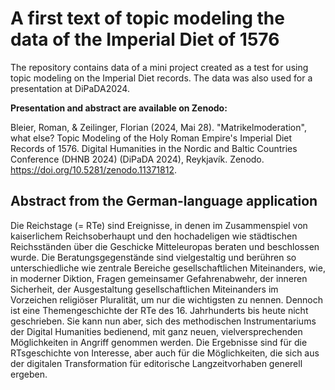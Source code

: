 # A first text of topic modeling the data of the Imperial Diet of 1576
The repository contains data of a mini project created as a test for using topic modeling on the Imperial Diet records. 
The data was also used for a presentation at DiPaDA2024. 

**Presentation and abstract are available on Zenodo:**

Bleier, Roman, & Zeilinger, Florian (2024, Mai 28). "Matrikelmoderation", what else? Topic Modeling of the Holy Roman Empire's Imperial Diet Records of 1576. Digital Humanities in the Nordic and Baltic Countries Conference (DHNB 2024) (DiPaDA 2024), Reykjavík. Zenodo. https://doi.org/10.5281/zenodo.11371812.

## Abstract from the German-language application
Die Reichstage (= RTe) sind Ereignisse, in denen im Zusammenspiel von kaiserlichem Reichsoberhaupt und den hochadeligen wie städtischen Reichsständen über die Geschicke Mitteleuropas beraten und beschlossen wurde. Die Beratungsgegenstände sind vielgestaltig und berühren so unterschiedliche wie zentrale Bereiche gesellschaftlichen Miteinanders, wie, in moderner Diktion, Fragen gemeinsamer Gefahrenabwehr, der inneren Sicherheit, der Ausgestaltung gesellschaftlichen Miteinanders im Vorzeichen religiöser Pluralität, um nur die wichtigsten zu nennen. Dennoch ist eine Themengeschichte der RTe des 16. Jahrhunderts bis heute nicht geschrieben. Sie kann nun aber, sich des methodischen Instrumentariums der Digital Humanities bedienend, mit ganz neuen, vielversprechenden Möglichkeiten in Angriff genommen werden. Die Ergebnisse sind für die RTsgeschichte von Interesse, aber auch für die Möglichkeiten, die sich aus der digitalen Transformation für editorische Langzeitvorhaben generell ergeben. 
